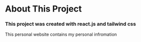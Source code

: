 # About This Project

### This project was created with react.js and tailwind css

This personal website contains my personal infromation
